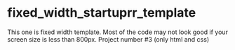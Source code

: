 # fixed_width_startuprr_template
This one is fixed width template. Most of the code may not look good if your screen size is less than 800px. Project number #3 (only html and css)
